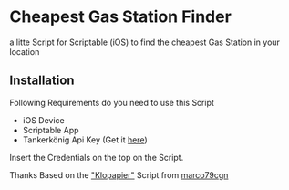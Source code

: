 
# Cheapest Gas Station Finder
a litte Script for Scriptable (iOS) to find the cheapest Gas Station in your location

## Installation

Following Requirements do you need to use this Script

- iOS Device
- Scriptable App
- Tankerkönig Api Key (Get it [here](https://creativecommons.tankerkoenig.de/))

Insert the Credentials on the top on the Script.

 Thanks
Based on the ["Klopapier"](https://gist.github.com/marco79cgn/23ce08fd8711ee893a3be12d4543f2d2) Script from [marco79cgn](https://gist.github.com/marco79cgn)
